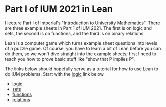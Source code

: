 # Part I of IUM 2021 in Lean

I lecture Part I of Imperial's "Introduction to University Mathematics". There are three example sheets in Part 1 of IUM 2021. The first is on logic and sets, the second is on functions, and the third is on binary relations. 

Lean is a computer game which turns example sheet questions into levels of a puzzle game. Of course, you have to learn a bit of Lean before you can do them, so we won't dive straight into the example sheets; first I need to teach you how to prove basic stuff like "show that P implies P".

The links below should hopefully serve as a tutorial for how to use Lean to do IUM problems. Start with the [logic](logic/README.md) link below.

* [logic](logic/README.md)
* [sets](sets/README.md)
* [functions](functions/README.md)
* [relations](relations/README.md)

